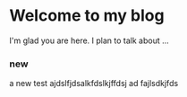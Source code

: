 # Welcome to my blog

I'm glad you are here. I plan to talk about ...

### new
 a new test
 ajdslfjdsalkfdslkjffdsj
 ad
 fajlsdkjfds
